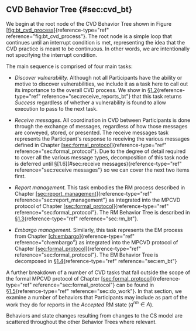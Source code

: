 ## CVD Behavior Tree {#sec:cvd_bt}

We begin at the root node of the CVD Behavior Tree shown in Figure
[\[fig:bt_cvd_process\]](#fig:bt_cvd_process){reference-type="ref"
reference="fig:bt_cvd_process"}. The root node is a simple loop that
continues until an interrupt condition is met, representing the idea
that the CVD
practice is meant to be continuous. In other words, we are intentionally
not specifying the interrupt condition.

The main sequence is comprised of four main tasks:

-   *Discover vulnerability.* Although not all Participants have the
    ability or motive to discover vulnerabilities, we include it as a
    task here to call out its importance to the overall
    CVD process. We
    show in §[1.2](#sec:receive_reports_bt){reference-type="ref"
    reference="sec:receive_reports_bt"} that this task returns *Success*
    regardless of whether a vulnerability is found to allow execution to
    pass to the next task.

-   *Receive messages*. All coordination in CVD between Participants is done through
    the exchange of messages, regardless of how those messages are
    conveyed, stored, or presented. The receive messages task represents
    the Participant's response to receiving the various messages defined
    in Chapter
    [\[sec:formal_protocol\]](#sec:formal_protocol){reference-type="ref"
    reference="sec:formal_protocol"}. Due to the degree of detail
    required to cover all the various message types, decomposition of
    this task node is deferred until
    §[1.6](#sec:receive messages){reference-type="ref"
    reference="sec:receive messages"} so we can cover the next two items
    first.

-   *Report management.* This task embodies the RM process described in Chapter
    [\[sec:report_management\]](#sec:report_management){reference-type="ref"
    reference="sec:report_management"} as integrated into the
    MPCVD
    protocol of Chapter
    [\[sec:formal_protocol\]](#sec:formal_protocol){reference-type="ref"
    reference="sec:formal_protocol"}. The RM Behavior Tree is described in
    §[1.3](#sec:rm_bt){reference-type="ref" reference="sec:rm_bt"}.

-   *Embargo management.* Similarly, this task represents the
    EM process from
    Chapter [\[ch:embargo\]](#ch:embargo){reference-type="ref"
    reference="ch:embargo"} as integrated into the
    MPCVD
    protocol of Chapter
    [\[sec:formal_protocol\]](#sec:formal_protocol){reference-type="ref"
    reference="sec:formal_protocol"}. The EM Behavior Tree is decomposed in
    §[1.4](#sec:em_bt){reference-type="ref" reference="sec:em_bt"}

A further breakdown of a number of CVD tasks that fall outside the scope of the
formal MPCVD
protocol of Chapter
[\[sec:formal_protocol\]](#sec:formal_protocol){reference-type="ref"
reference="sec:formal_protocol"} can be found in
§[1.5](#sec:do_work){reference-type="ref" reference="sec:do_work"}. In
that section, we examine a number of behaviors that Participants may
include as part of the work they do for reports in the $Accepted$
RM state
($q^{rm}\in A$).

Behaviors and state changes resulting from changes to the
CS model are
scattered throughout the other Behavior Trees where relevant.


